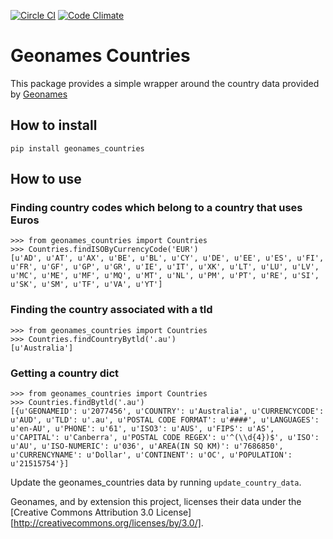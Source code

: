 [![Circle CI](https://circleci.com/gh/mmontagna/geonames_countries.svg?style=svg)](https://circleci.com/gh/mmontagna/geonames_countries)
[![Code Climate](https://codeclimate.com/github/mmontagna/geonames_countries/badges/gpa.svg)](https://codeclimate.com/github/mmontagna/geonames_countries)

# Geonames Countries

This package provides a simple wrapper around the country data provided
by [Geonames](http://download.geonames.org/export/dump/countryInfo.txt)

## How to install

```pip install geonames_countries```

## How to use

### Finding country codes which belong to a country that uses Euros

```
>>> from geonames_countries import Countries
>>> Countries.findISOByCurrencyCode('EUR')
[u'AD', u'AT', u'AX', u'BE', u'BL', u'CY', u'DE', u'EE', u'ES', u'FI', u'FR', u'GF', u'GP', u'GR', u'IE', u'IT', u'XK', u'LT', u'LU', u'LV', u'MC', u'ME', u'MF', u'MQ', u'MT', u'NL', u'PM', u'PT', u'RE', u'SI', u'SK', u'SM', u'TF', u'VA', u'YT']

```

### Finding the country associated with a tld

```
>>> from geonames_countries import Countries
>>> Countries.findCountryBytld('.au')
[u'Australia']

```

### Getting a country dict

```
>>> from geonames_countries import Countries
>>> Countries.findBytld('.au')
[{u'GEONAMEID': u'2077456', u'COUNTRY': u'Australia', u'CURRENCYCODE': u'AUD', u'TLD': u'.au', u'POSTAL CODE FORMAT': u'####', u'LANGUAGES': u'en-AU', u'PHONE': u'61', u'ISO3': u'AUS', u'FIPS': u'AS', u'CAPITAL': u'Canberra', u'POSTAL CODE REGEX': u'^(\\d{4})$', u'ISO': u'AU', u'ISO-NUMERIC': u'036', u'AREA(IN SQ KM)': u'7686850', u'CURRENCYNAME': u'Dollar', u'CONTINENT': u'OC', u'POPULATION': u'21515754'}]

```

Update the geonames_countries data by running `update_country_data`.

Geonames, and by extension this project, licenses their data under
the [Creative Commons Attribution 3.0 License][http://creativecommons.org/licenses/by/3.0/].
